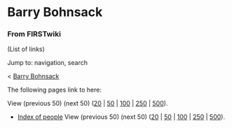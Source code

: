 # Barry Bohnsack

### From FIRSTwiki

(List of links)

Jump to: navigation, search

&lt; [Barry Bohnsack](/index.php?title=Barry_Bohnsack&redirect=no "Barry
Bohnsack" )  

The following pages link to here:

View (previous 50) (next 50)
([20](/index.php?title=Special:Whatlinkshere/Barry_Bohnsack&limit=20&from=0
"Special:Whatlinkshere/Barry Bohnsack" ) |
[50](/index.php?title=Special:Whatlinkshere/Barry_Bohnsack&limit=50&from=0
"Special:Whatlinkshere/Barry Bohnsack" ) |
[100](/index.php?title=Special:Whatlinkshere/Barry_Bohnsack&limit=100&from=0
"Special:Whatlinkshere/Barry Bohnsack" ) |
[250](/index.php?title=Special:Whatlinkshere/Barry_Bohnsack&limit=250&from=0
"Special:Whatlinkshere/Barry Bohnsack" ) |
[500](/index.php?title=Special:Whatlinkshere/Barry_Bohnsack&limit=500&from=0
"Special:Whatlinkshere/Barry Bohnsack" )).

  * [Index of people](Index_of_people "Index of people" )
View (previous 50) (next 50)
([20](/index.php?title=Special:Whatlinkshere/Barry_Bohnsack&limit=20&from=0
"Special:Whatlinkshere/Barry Bohnsack" ) |
[50](/index.php?title=Special:Whatlinkshere/Barry_Bohnsack&limit=50&from=0
"Special:Whatlinkshere/Barry Bohnsack" ) |
[100](/index.php?title=Special:Whatlinkshere/Barry_Bohnsack&limit=100&from=0
"Special:Whatlinkshere/Barry Bohnsack" ) |
[250](/index.php?title=Special:Whatlinkshere/Barry_Bohnsack&limit=250&from=0
"Special:Whatlinkshere/Barry Bohnsack" ) |
[500](/index.php?title=Special:Whatlinkshere/Barry_Bohnsack&limit=500&from=0
"Special:Whatlinkshere/Barry Bohnsack" )).

